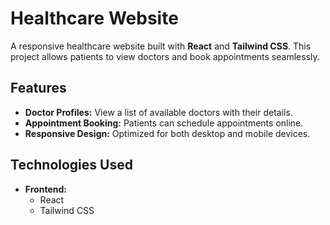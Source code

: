 # Healthcare Website

A responsive healthcare website built with **React** and **Tailwind CSS**. This project allows patients to view doctors and book appointments seamlessly.

## Features

- **Doctor Profiles:** View a list of available doctors with their details.
- **Appointment Booking:** Patients can schedule appointments online.
- **Responsive Design:** Optimized for both desktop and mobile devices.

## Technologies Used

- **Frontend:**
  - React
  - Tailwind CSS
